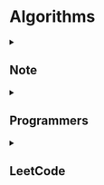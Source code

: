 # Algorithms

<details>
  <summary>
    <h2>Note</h2>
  </summary>

  <ul>
    <li>
      <a href="https://github.com/wonjin-dev/algorithm/blob/main/Note/Linked List">
        Linked List
      </a>
    </li>
    <li>
      <a href="https://github.com/wonjin-dev/algorithm/blob/main/Note/BST">
        BST
      </a>
    </li>
    <li>
      <a href="https://github.com/wonjin-dev/algorithm/blob/main/Note/Recursion">
        Recursion
      </a>
    </li>
    <li>
      <a href="https://github.com/wonjin-dev/algorithm/blob/main/Note/BFS.md">
        BFS
      </a>
    </li>
    <li>
      <a href="https://github.com/wonjin-dev/algorithm/blob/main/Note/DFS.md">
        DFS
      </a>
    </li>
    <li>
      <a href="https://github.com/wonjin-dev/algorithm/blob/main/Note/Graph.md">
        Graph
      </a>
    </li>
    <li>
      <a href="https://github.com/wonjin-dev/algorithm/blob/main/Note/Trie">
        Trie
      </a>
    </li>
    <li>
      <a href="https://github.com/wonjin-dev/algorithm/blob/main/Note/Heap">
        Heap
      </a>
    </li>
    <li>
      <a href="https://github.com/wonjin-dev/algorithm/blob/main/Note/Hash Table.md">
        Hash Table
      </a>
    </li>
    <li>
      <a href="https://github.com/wonjin-dev/algorithm/blob/main/Note/Greedy.md">
        Greedy
      </a>
    </li>
    <li>
      <a href="https://github.com/wonjin-dev/algorithm/blob/main/Note/Sort.md">
        Sort
      </a>
    </li>
  </ul>
</details>

<details>
  <summary>
    <h2>Programmers</h2>
  </summary>

  <details open>
    <summary>
      <h3>Level 2</h3>
    </summary>
    <ul>
      <li>
        <a href="./Programmers/Lv2/큰 수 만들기">[Greedy] 큰 수 만들기</a>
      </li>
      <li>
        <a href="./Programmers/Lv2/배상 비용 최소화">[Heap] 배상 비용 최소화</a>
      </li>
      <li>
        <a href="./Programmers/Lv2/프린터">[Queue] 프린터</a>
      </li>
    </ul>
  </details>

  <details open>
    <summary>
      <h3>Level 3</h3>
    </summary>
    <ul>
      <li>
        <a href="./Programmers/Lv3/가장 먼 노드">[Graph] 가장 먼 노드</a>
      </li>
      <li>
        <a href="./Programmers/Lv3/가장 먼 노드">[Hash] 베스트 앨범</a>
      </li>
    </ul>
  </details>
</details>

<details>
  <summary>
    <h2>LeetCode</h2>
  </summary>

  <ul>
    <li>
      <a href="./LeetCode/21">[Linked List] 21</a>
    </li>
    <li>
      <a href="./LeetCode/938">[DFS] 938</a>
    </li>
    <li>
      <a href="./LeetCode/2265">[DFS] 2265</a>
    </li>
    <li>
      <a href="./LeetCode/230">[BST] 230</a>
    </li>
    <li>
      <a href="./LeetCode/102">[BFS] 102</a>
    </li>
  </ul>
</details>
